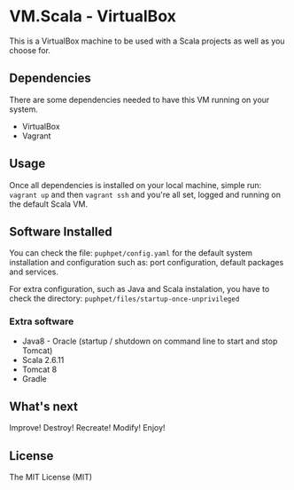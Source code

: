 # VM.Scala - VirtualBox

This is a VirtualBox machine to be used with a Scala projects as well as you choose for.

## Dependencies

There are some dependencies needed to have this VM running on your system.

* VirtualBox
* Vagrant 


## Usage

Once all dependencies is installed on your local machine, simple run: ````vagrant up```` and then ````vagrant ssh```` and you're all set, logged and running on the default Scala VM.


## Software Installed

You can check the file: ````puphpet/config.yaml```` for the default system installation and configuration such as: port configuration, default packages and services.

For extra configuration, such as Java and Scala instalation, you have to check the directory: ````puphpet/files/startup-once-unprivileged````


### Extra software


* Java8 - Oracle (startup / shutdown on command line to start and stop Tomcat)
* Scala 2.6.11
* Tomcat 8
* Gradle


## What's next

Improve! Destroy! Recreate! Modify! Enjoy!



## License

The MIT License (MIT)